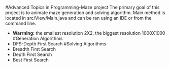 #Advanced Topics in Programming-Maze project
The primary goal of this project is to animate maze generation and solving algorithm.
Main method is located in src/View/Main.java and can be ran using an IDE or from the command line.
* **Warrning:** the smallest resolution 2X2, the biggest resolution 1000X1000
#Generation Algorithms
* DFS-Depth First Search 
#Solving Algorithms
* Breadth First Search
* Depth First Search
* Best First Search
